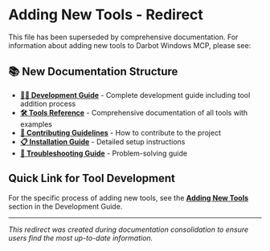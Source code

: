 # Adding New Tools - Redirect

This file has been superseded by comprehensive documentation. For information about adding new tools to Darbot Windows MCP, please see:

## 📚 New Documentation Structure

- **[👨‍💻 Development Guide](DEVELOPMENT.md)** - Complete development guide including tool addition process
- **[🛠️ Tools Reference](TOOLS.md)** - Comprehensive documentation of all tools with examples
- **[🤝 Contributing Guidelines](CONTRIBUTING.md)** - How to contribute to the project
- **[📋 Installation Guide](INSTALLATION.md)** - Detailed setup instructions
- **[🚧 Troubleshooting Guide](TROUBLESHOOTING.md)** - Problem-solving guide

## Quick Link for Tool Development

For the specific process of adding new tools, see the **[Adding New Tools](DEVELOPMENT.md#adding-new-tools)** section in the Development Guide.

---

*This redirect was created during documentation consolidation to ensure users find the most up-to-date information.*